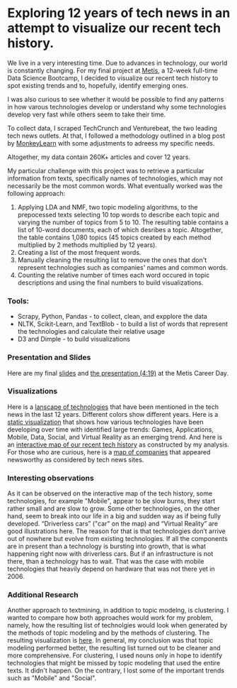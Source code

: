 # Exploring 12 years of tech news in an attempt to visualize our recent tech history.

We live in a very interesting time. Due to advances in technology, our world is constantly changing. For my final project at [Metis](https://www.thisismetis.com/), a 12-week full-time Data Science Bootcamp, I decided to visualize our recent tech history to spot existing trends and to, hopefully, identify emerging ones. 

I was also curious to see whether it would be possible to find any patterns in how varous technologies develop or understand why some technologies develop very fast while others seem to take their time.

To collect data, I scraped TechCrunch and Venturebeat, the two leading tech news outlets. At that, I followed a methodology outlined in a blog post by [MonkeyLearn](https://monkeylearn.com/blog/filtering-startup-news-machine-learning/) with some adjustments to adreess my specific needs.

Altogether, my data contain 260K+ articles and cover 12 years. 

My particular challenge with this project was to retrieve a particular information from texts, specifically names of technologies, which may not necessarily be the most common words. What eventually worked was the following approach:  
  1. Applying LDA and NMF, two topic modeling algorithms, to the prepocessed texts selecting 10 top words to describe each topic and varying the number of topics from 5 to 10. The resulting table contains a list of 10-word documents, each of which desribes a topic. Altogether, the table contains 1,080 topics (45 topics created by each method multiplied by 2 methods multiplied by 12 years).
  2. Creating a list of the most frequent words.
  3. Manually cleaning the resulting list to remove the ones that don't represent technologies such as companies' names and common words.
  4. Counting the relative number of times each word occured in topic descriptions and using the final numbers to build visualizations.

### Tools:
  * Scrapy, Python, Pandas - to collect, clean, and expplore the data
  * NLTK, Scikit-Learn, and TextBlob - to build a list of words that represent the technologies and calculate their relative usage
  * D3 and Dimple - to build visualizations

### Presentation and Slides
Here are my final [slides](https://github.com/elenabakhtina/evolution_of_technology/blob/master/presentation/ElenaBakhtina_TechEvolution_Final.pdf) and [the presentation (4:19)](https://youtu.be/nt4-IWo9noc) at the Metis Career Day.

### Visualizations
Here is a [lanscape of technologies](https://bl.ocks.org/elenabakhtina/raw/7259f2aeda689b9887a741eebfddcfff/) that have been mentioned in the tech news in the last 12 years. Different colors show different years. 
Here is a [static visualization](https://github.com/elenabakhtina/evolution_of_technology/blob/master/visualization/TechnologyEvolution.png) that shows how various technologies have been developing over time with identified large trends: Games, Applications, Mobile, Data, Social, and Virtual Reality as an emerging trend.
And here is an [interactive map of our recent tech history](http://bl.ocks.org/elenabakhtina/raw/f6b16fe968b675caccf9b19280103e49/) as constructed by my analysis.  
For those who are curious, here is a [map of companies](http://bl.ocks.org/elenabakhtina/raw/ba311bce4785bac48cc97f9e20aed747/) that appeared newsworthy as considered by tech news sites.

### Interesting observations
As it can be observed on the interactive map of the tech history, some technologies, for example "Mobile", appear to be slow burns, they start rather small and are slow to grow. Some other technologies, on the other hand, seem to break into our life in a big and sudden way as if being fully developed. “Driverless cars” ("car" on the map) and “Virtual Reality” are good illustrations here. 
The reason for that is that technologies don’t arrive out of nowhere but evolve from existing technologies. If all the components are in present than a technology is bursting into growth, that is what happening right now with driverless cars. But if an infrastructure is not there, than a technology has to wait. That was the case with mobile technologies that heavily depend on hardware that was not there yet in 2006.

### Additional Research
Another approach to textmining, in addition to topic modelng, is clustering. I wanted to compare how both approaches would work for my problem, namely, how the resulting list of technolgies would look when generated by the methods of topic modeling and by the methods of clustering. The resulting visualization is [here](http://bl.ocks.org/elenabakhtina/raw/71f2b7912b2156580bf1141ea984e999/). In general, my conclusion was that topic modeling performed better, the resulting list turned out to be cleaner and more comprehensive. For clustering, I used nouns only in hope to identify technologies that might be missed by topic modeling that used the entire texts. It didn't happen. On the contrary, I lost some of the important trends such as "Mobile" and "Social". 
